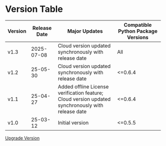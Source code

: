 # Version Table

| Version | Release Date | Major Updates | Compatible Python Package Versions |
| --- | --- | --- | --- |
| v1.3 | 2025-07-08 | Cloud version updated synchronously with release date | All |
| v1.2 | 25-05-30 | Cloud version updated synchronously with release date | <=0.6.4 |
| v1.1 | 25-04-27 | Added offline License verification feature; <br> Cloud version updated synchronously with release date | <=0.6.4 |
| v1.0 | 25-03-12 | Initial version | <=0.5.5 |

[Upgrade Version](/en/guide_cloud/self_host/docker-deploy.html#upgrade-version)